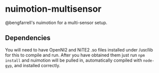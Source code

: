 # nuimotion-multisensor
@bengfarrell's nuimotion for a multi-sensor setup.

## Dependencies
You will need to have OpenNI2 and NiTE2 .so files installed under /usr/lib for this to compile and run. After you have obtained them just run `npm install` and nuimotion will be pulled in, automatically compiled with `node-gyp`, and installed correctly. 